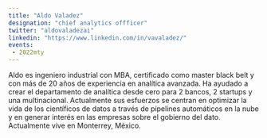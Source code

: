 ```yaml
---
title: "Aldo Valadez"
designation: "chief analytics offficer"
twitter: "aldovaladezai"
linkedin: "https://www.linkedin.com/in/vavaladez/"
events:
 - 2022mty
---
```


Aldo es ingeniero industrial con MBA, certificado como master black belt y con más de 20 años de experiencia en analítica avanzada.
Ha ayudado a crear el departamento de analítica desde cero para 2 bancos, 2 startups y una multinacional.
Actualmente sus esfuerzos se centran en optimizar la vida de los científicos de datos a través de pipelines automáticos en la nube y en generar interés en las empresas sobre el gobierno del dato.
Actualmente vive en Monterrey, México.